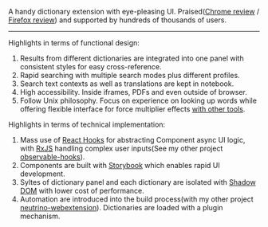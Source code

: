 A handy dictionary extension with eye-pleasing UI. Praised([Chrome review](https://chrome.google.com/webstore/detail/cdonnmffkdaoajfknoeeecmchibpmkmg?hl=en) / [Firefox review](https://addons.mozilla.org/zh-CN/firefox/addon/ext-saladict/reviews/)) and supported by hundreds of thousands of users.

<hr class="read-more" />

Highlights in terms of functional design:

1. Results from different dictionaries are integrated into one panel with consistent styles for easy cross-reference.
1. Rapid searching with multiple search modes plus different profiles.
1. Search text contexts as well as translations are kept in notebook.
1. High accessibility. Inside iframes, PDFs and even outside of browser.
1. Follow Unix philosophy. Focus on experience on looking up words while offering flexible interface for force multiplier effects [with other tools](https://saladict.crimx.com/en/manual.html#shortcuts).

Highlights in terms of technical implementation:

1. Mass use of [React Hooks](https://reactjs.org/docs/hooks-intro.html) for abstracting Component async UI logic, with [RxJS](https://github.com/ReactiveX/rxjs) handling complex user inputs(See my other project [observable-hooks](https://github.com/crimx/observable-hooks)).
1. Components are built with [Storybook](https://storybook.js.org) which enables rapid UI development.
1. Syltes of dictionary panel and each dictionary are isolated with [Shadow DOM](https://developer.mozilla.org/en-US/docs/Web/Web_Components/Using_shadow_DOM) with lower cost of performance.
1. Automation are introduced into the build process(with my other project [neutrino-webextension](https://github.com/crimx/neutrino-webextension)). Dictionaries are loaded with a plugin mechanism.
